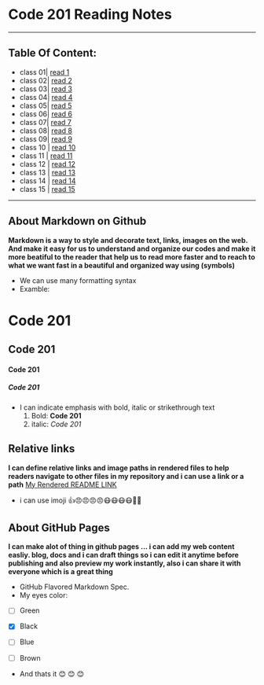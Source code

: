 # Code 201 Reading Notes
------------------------

## Table Of Content:
- class 01| [read 1](https://omarxzain.github.io/reading-notes/class-01)
- class 02| [read 2]()
- class 03| [read 3]()
- class 04| [read 4]()
- class 05| [read 5]()
- class 06| [read 6]()
- class 07| [read 7]()
- class 08| [read 8]()   
- class 09| [read 9]()
- class 10 | [read 10]()
- class 11 | [read 11]()
- class 12 | [read 12]() 
- class 13 | [read 13]()
- class 14 | [read 14]()
- class 15 | [read 15]()

---------------------------

## About Markdown on Github
**Markdown is a way to style and decorate text, links, images on the web.
And make it easy for us to understand and organize our codes and make it more beatiful to the reader that help us to read more faster and to reach to what we want fast in a beautiful and organized way using (symbols)**

- We can use many formatting syntax
- Examble:
# Code 201 
## Code 201
#### Code 201
##### Code 201

- I can indicate emphasis with bold, italic or strikethrough text
  1. Bold:  **Code 201**
  2. italic:  *Code 201*


## Relative links
__I can define relative links and image paths in rendered files to help readers navigate to other files in my repository
and i can use a link or a path__
[My Rendered README LINK](https://github.com/omarXzain/reading-notes/blob/master/README.md)

- i can use imoji
 :+1::angry::angry::angry::angry::mask::mask::mask::mask::new_moon_with_face::cherries:
 
 ## About GitHub Pages
 **I can make alot of thing in github pages ... i can add my web content easliy.  blog, docs and i can draft things so i can edit it anytime before publishing and also preview my work instantly, also i can share it with everyone which is a great thing**
 
 - GitHub Flavored Markdown Spec.
- My eyes color:
 - [ ] Green
- [x] Black
- [ ] Blue
- [ ] Brown




- And thats it :blush: :blush: :blush:
